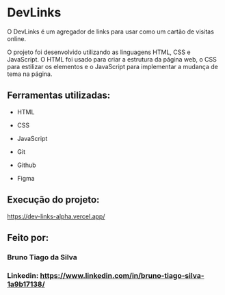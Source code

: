 # DevLinks

O DevLinks é um agregador de links para usar como um cartão de visitas online.

O projeto foi desenvolvido utilizando as linguagens HTML, CSS e JavaScript. O HTML foi usado para criar a estrutura da página web, o CSS para estilizar os elementos e o JavaScript para implementar a mudança de tema na página.

## Ferramentas utilizadas:

* HTML

* CSS

* JavaScript

* Git

* Github

* Figma

## Execução do projeto:

https://dev-links-alpha.vercel.app/

## Feito por:

### Bruno Tiago da Silva

### Linkedin: https://www.linkedin.com/in/bruno-tiago-silva-1a9b17138/
